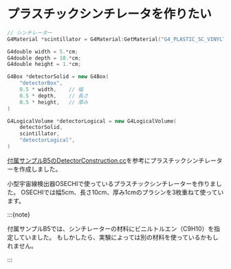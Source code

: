 # プラスチックシンチレータを作りたい

```cpp
// シンチレーター
G4Material *scintillator = G4Material:GetMaterial("G4_PLASTIC_SC_VINYLTOLUEN");

G4double width = 5.*cm;
G4double depth = 10.*cm;
G4double height = 1.*cm;

G4Box *detectorSolid = new G4Box(
    "detectorBox",
    0.5 * width,    // 幅
    0.5 * depth,    // 長さ
    0.5 * height,   // 厚み
)

G4LogicalVolume *detectorLogical = new G4LogicalVolume(
    detectorSolid,
    scintillator,
    "detectorLogical",
)
```

[付属サンプルB5のDetectorConstruction.cc](https://github.com/Geant4/geant4/blob/master/examples/basic/B5/src/DetectorConstruction.cc)を参考にプラスチックシンチレーターを作成しました。

小型宇宙線検出器OSECHIで使っているプラスチックシンチレーターを作りました。
OSECHIでは幅5cm、長さ10cm、厚み1cmのプラシンを3枚重ねて使っています。

:::{note}

付属サンプルB5では、シンチレーターの材料にビニルトルエン（C9H10）を指定していました。
もしかしたら、実験によっては別の材料を使っているかもしれません。

:::
